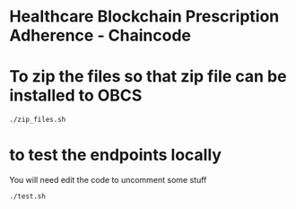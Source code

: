 # Healthcare Blockchain Prescription Adherence - Chaincode

# To zip the files so that zip file can be installed to OBCS
```
./zip_files.sh
```

# to test the endpoints locally
You will need edit the code to uncomment some stuff
```
./test.sh
```
